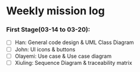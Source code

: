 # Weekly mission log

### First Stage(03-14 to 03-20):

- [ ] Han: General code design & UML Class Diagram
- [ ] John: UI icons & buttons
- [ ] Olayemi: Use case & Use case diagram
- [ ] Xiuling: Sequence Diagram & traceability matrix
